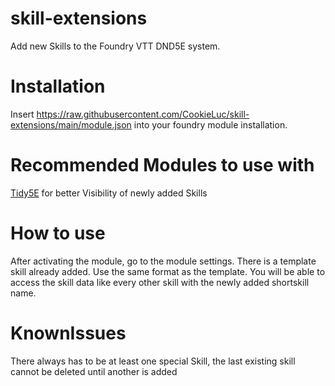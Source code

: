 # skill-extensions
Add new Skills to the Foundry VTT DND5E system.

# Installation
Insert https://raw.githubusercontent.com/CookieLuc/skill-extensions/main/module.json into your foundry module installation.

# Recommended Modules to use with
[Tidy5E](https://github.com/sdenec/tidy5e-sheet) for better Visibility of newly added Skills

# How to use
After activating the module, go to the module settings. There is a template skill already added. Use the same format as the template.
You will be able to access the skill data like every other skill with the newly added shortskill name.

# KnownIssues
There always has to be at least one special Skill, the last existing skill cannot be deleted until another is added
